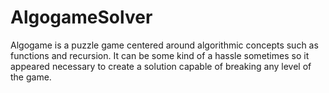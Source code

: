# AlgogameSolver

Algogame is a puzzle game centered around algorithmic concepts such as functions and recursion. It can be some kind of a hassle sometimes so it appeared necessary to create a solution capable of breaking any level of the game.